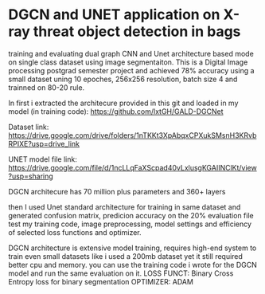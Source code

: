 # DGCN and UNET application on X-ray threat object detection in bags
training and evaluating dual graph CNN and Unet architecture based mode on single class dataset using image segmentaiton. This is a Digital Image processing postgrad semester project and achieved 78% accuracy using a small dataset uning 10 epoches, 256x256 resolution, batch size 4 and trainned on 80-20 rule.

In first i extracted the architecure provided in this git and loaded in my model (in training code):
https://github.com/lxtGH/GALD-DGCNet

Dataset link:
https://drive.google.com/drive/folders/1nTKKt3XpAbqxCPXukSMsnH3KRvbRPIXE?usp=drive_link

UNET model file link:
https://drive.google.com/file/d/1ncLLqFaXScpad40vLxlusgKGAIINClKt/view?usp=sharing

DGCN architecure has 70 million plus parameters and 360+ layers

then I used Unet standard architecture for training in same dataset and generated confusion matrix, predicion accuracy on the 20% evaluation file test my training code, image preprocessing, model settings and efficiency of selected loss functions and optimizer.

DGCN architecture is extensive model training, requires high-end system to train even small datasets like i used a 200mb dataset yet it still required better cpu and memory. you can use the training code i wrote for the DGCN model and run the same evaluation on it.
LOSS FUNCT: Binary Cross Entropy loss for binary segmentation
OPTIMIZER: ADAM

